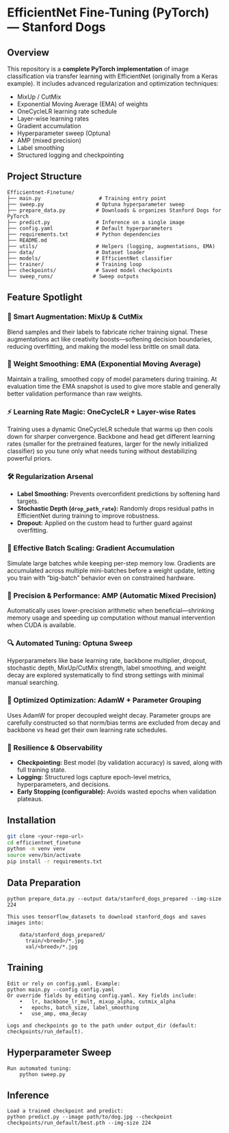 # EfficientNet Fine-Tuning (PyTorch) — Stanford Dogs

## Overview

This repository is a **complete PyTorch implementation** of image classification via transfer learning with EfficientNet (originally from a Keras example). It includes advanced regularization and optimization techniques:
- MixUp / CutMix
- Exponential Moving Average (EMA) of weights
- OneCycleLR learning rate schedule
- Layer-wise learning rates
- Gradient accumulation
- Hyperparameter sweep (Optuna)
- AMP (mixed precision)
- Label smoothing
- Structured logging and checkpointing

## Project Structure
```
Efficientnet-Finetune/
├── main.py                   # Training entry point
├── sweep.py                 # Optuna hyperparameter sweep
├── prepare_data.py          # Downloads & organizes Stanford Dogs for PyTorch
├── predict.py               # Inference on a single image
├── config.yaml              # Default hyperparameters
├── requirements.txt         # Python dependencies
├── README.md
├── utils/                   # Helpers (logging, augmentations, EMA)
├── data/                    # Dataset loader
├── models/                  # EfficientNet classifier
├── trainer/                 # Training loop
├── checkpoints/             # Saved model checkpoints
└── sweep_runs/             # Sweep outputs
```
## Feature Spotlight

### 🎨 Smart Augmentation: MixUp & CutMix
Blend samples and their labels to fabricate richer training signal. These augmentations act like creativity boosts—softening decision boundaries, reducing overfitting, and making the model less brittle on small data.

### 🧊 Weight Smoothing: EMA (Exponential Moving Average)
Maintain a trailing, smoothed copy of model parameters during training. At evaluation time the EMA snapshot is used to give more stable and generally better validation performance than raw weights.

### ⚡ Learning Rate Magic: OneCycleLR + Layer-wise Rates
Training uses a dynamic OneCycleLR schedule that warms up then cools down for sharper convergence. Backbone and head get different learning rates (smaller for the pretrained features, larger for the newly initialized classifier) so you tune only what needs tuning without destabilizing powerful priors.

### 🛠️ Regularization Arsenal
- **Label Smoothing:** Prevents overconfident predictions by softening hard targets.  
- **Stochastic Depth (`drop_path_rate`):** Randomly drops residual paths in EfficientNet during training to improve robustness.  
- **Dropout:** Applied on the custom head to further guard against overfitting.  

### 🧮 Effective Batch Scaling: Gradient Accumulation
Simulate large batches while keeping per-step memory low. Gradients are accumulated across multiple mini-batches before a weight update, letting you train with “big-batch” behavior even on constrained hardware.

### 🧪 Precision & Performance: AMP (Automatic Mixed Precision)
Automatically uses lower-precision arithmetic when beneficial—shrinking memory usage and speeding up computation without manual intervention when CUDA is available.

### 🔍 Automated Tuning: Optuna Sweep
Hyperparameters like base learning rate, backbone multiplier, dropout, stochastic depth, MixUp/CutMix strength, label smoothing, and weight decay are explored systematically to find strong settings with minimal manual searching.

### 🧩 Optimized Optimization: AdamW + Parameter Grouping
Uses AdamW for proper decoupled weight decay. Parameter groups are carefully constructed so that norm/bias terms are excluded from decay and backbone vs head get their own learning rate schedules.

### 🏁 Resilience & Observability
- **Checkpointing:** Best model (by validation accuracy) is saved, along with full training state.  
- **Logging:** Structured logs capture epoch-level metrics, hyperparameters, and decisions.  
- **Early Stopping (configurable):** Avoids wasted epochs when validation plateaus.

## Installation

```bash
git clone <your-repo-url>
cd efficientnet_finetune
python -m venv venv
source venv/bin/activate
pip install -r requirements.txt
```

## Data Preparation
```
python prepare_data.py --output data/stanford_dogs_prepared --img-size 224

This uses tensorflow_datasets to download stanford_dogs and saves images into:

    data/stanford_dogs_prepared/
      train/<breed>/*.jpg
      val/<breed>/*.jpg
```

## Training
```
Edit or rely on config.yaml. Example:
python main.py --config config.yaml
Or override fields by editing config.yaml. Key fields include:
    •	lr, backbone_lr_mult, mixup_alpha, cutmix_alpha
    •	epochs, batch_size, label_smoothing
    •	use_amp, ema_decay

Logs and checkpoints go to the path under output_dir (default: checkpoints/run_default).
```

## Hyperparameter Sweep
```
Run automated tuning:
    python sweep.py
```

## Inference
```
Load a trained checkpoint and predict:
python predict.py --image path/to/dog.jpg --checkpoint checkpoints/run_default/best.pth --img-size 224
```



